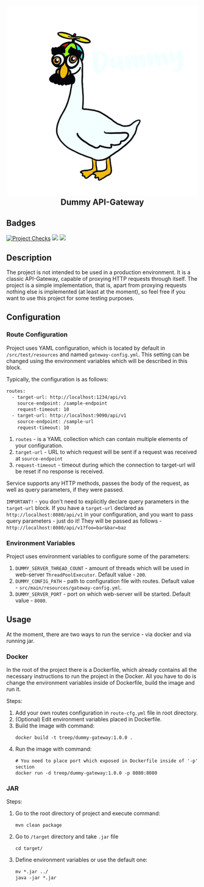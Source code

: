 <h2 align="center">
    <img src="goose-logo.png" height=500 width=500 />
    </br>
    Dummy API-Gateway
</h2>

## Badges
[![Project Checks](https://github.com/tre3p/dummy-api-gateway/actions/workflows/ci.yml/badge.svg?branch=main)](https://github.com/tre3p/dummy-api-gateway/actions/workflows/ci.yml)
<a href="https://codeclimate.com/github/tre3p/dummy-api-gateway/maintainability"><img src="https://api.codeclimate.com/v1/badges/43e65c660bdb311b5058/maintainability" /></a>
<a href="https://codeclimate.com/github/tre3p/dummy-api-gateway/test_coverage"><img src="https://api.codeclimate.com/v1/badges/43e65c660bdb311b5058/test_coverage" /></a>

## Description

The project is not intended to be used in a production environment. It is a classic API-Gateway, capable of proxying HTTP requests through itself. The project is a simple implementation, that is, apart from proxying requests nothing else is implemented (at least at the moment), so feel free if you want to use this project for some testing purposes.

## Configuration

### Route Configuration

Project uses YAML configuration, which is located by default in `/src/test/resources` and named `gateway-config.yml`. This setting can be changed using the environment variables which will be described in this block.

Typically, the configuration is as follows:

```
routes:
  - target-url: http://localhost:1234/api/v1
    source-endpoint: /sample-endpoint
    request-timeout: 10
  - target-url: http://localhost:9090/api/v1
    source-endpoint: /sample-url
    request-timeout: 10
```

1) `routes` - is a YAML collection which can contain multiple elements of your configuration.
2) `target-url` - URL to which request will be sent if a request was received at `source-endpoint`
3) `request-timeout` - timeout during which the connection to target-url will be reset if no response is received.

Service supports any HTTP methods, passes the body of the request, as well as query parameters, if they were passed.

`IMPORTANT!` -  you don't need to explicitly declare query parameters in the `target-url` block. If you have a `target-url` declared as `http://localhost:8080/api/v1` in your configuration, and you want to pass query parameters - just do it! They will be passed as follows - `http://localhost:8080/api/v1?foo=bar&bar=baz`

### Environment Variables

Project uses environment variables to configure some of the parameters:

1) `DUMMY_SERVER_THREAD_COUNT` - amount of threads which will be used in web-server `ThreadPoolExecutor`. Default value - `200`.
2) `DUMMY_CONFIG_PATH` - path to configuration file with routes. Default value - `src/main/resources/gateway-config.yml`.
3) `DUMMY_SERVER_PORT` - port on which web-server will be started. Default value - `8080`.

## Usage

At the moment, there are two ways to run the service - via docker and via running jar.

### Docker

In the root of the project there is a Dockerfile, which already contains all the necessary instructions to run the project in the Docker. All you have to do is change the environment variables inside of Dockerfile, build the image and run it.

Steps:
1) Add your own routes configuration in `route-cfg.yml` file in root directory.
2) (Optional) Edit environment variables placed in Dockerfile.
3) Build the image with command:
   ```
   docker build -t treep/dummy-gateway:1.0.0 .
   ```
4) Run the image with command:
   ```
   # You need to place port which exposed in Dockerfile inside of '-p' section
   docker run -d treep/dummy-gateway:1.0.0 -p 8080:8080
   ```
   
### JAR

Steps:
1) Go to the root directory of project and execute command:
    ```
   mvn clean package
    ```
2) Go to `/target` directory and take `.jar` file
    ```
   cd target/
    ```
3) Define environment variables or use the default one:
   ```
   mv *.jar ../
   java -jar *.jar
   ```